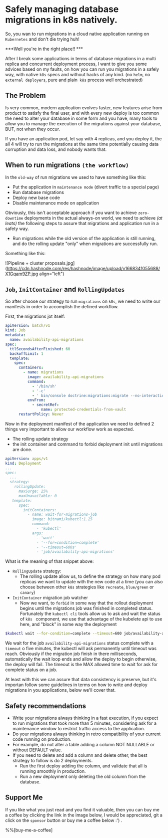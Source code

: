 # Safely managing database migrations in k8s natively.

So, you wan to run migrations in a cloud native application running on `Kubernetes` and don't die trying huh! 

***Well you're in the right place!! ***

After I break some applications in terms of database migrations in a multi replica and concurrent deployment process, I want to give you some advices based on my faults, on how you can run you migrations in a safely way, with native `k8s` specs and without hacks of any kind. (no `helm`, no `external deployers`, pure and plain` k8s` process well orchestrated)

## The Problem
Is very common, modern application evolves faster,  new features arise from product to satisfy the final user, and with every new deploy is too common the need to alter your database in some form and you have, many tools to allow you to manage the execution of the migrations against your database, BUT, not when they occur.

If you have an application pod, let say with 4 replicas, and you deploy it, the all 4 will try to run the migrations at the same time potentially causing data corruption and data loss, and nobody wants that.

## When to run migrations `(the workflow)`

In the `old-way` of run migrations we used to have something like this:

- Put the application in `maintenance mode` (divert traffic to a special page)
- Run database migrations
- Deploy new base code
- Disable maintenance mode on application

Obviously, this isn't acceptable approach if you want to achieve `zero-downtime` deployments in the actual always-on world, we need to achieve *(at leats)* the following steps to assure that migrations and application run in a safety way. 

- Run migrations while the old version of the application is still running, and do the rolling update "only" when migrations are successfully run.

Something like this:

![Pipeline + cluster proposals.jpg](https://cdn.hashnode.com/res/hashnode/image/upload/v1668341055688/X1Gqam9ZP.jpg align="left")

## `Job`, `InitContainer` and `RollingUpdates` 
So after choose our strategy to run `migrations` on `k8s`, we need to write our manifests in order to accomplish the defined workflow.

First, the migrations jot itself:

```yaml
apiVersion: batch/v1
kind: Job
metadata:
  name: availability-api-migrations
spec:
  ttlSecondsAfterFinished: 60
  backoffLimit: 1
  template:
    spec:
      containers:
        - name: migrations
          image: availability-api-migrations
          command:
            - '/bin/sh'
            - '-c'
            - ' bin/console doctrine:migrations:migrate --no-interaction -v'
          envFrom:
            - secretRef:
                name: protected-credentials-from-vault
      restartPolicy: Never
``` 

Now in the deployment manifest of the application we need to defined 2 things very important to allow our workflow work as expected.

- The rolling update strategy
- the init container and command to forbid deployment init until migrations are done.

```yaml
apiVersion: apps/v1
kind: Deployment
...
spec:
  ...
  strategy:
    rollingUpdate:
      maxSurge: 25%
      maxUnavailable: 0
   template:
      spec:
        initContainers:
          - name: wait-for-migrations-job
            image: bitnami/kubectl:1.25
            command:
              - 'kubectl'
            args:
              - 'wait'
              - '--for=condition=complete'
              - '--timeout=600s'
              - 'job/availability-api-migrations'    
``` 

What is the meaning of that snippet above:

- `RollingUpdate` strategy:
  - The rolling update allow us, to define the strategy on how many pod replicas we want to update with the new code at a time (you can also choose between other `k8s` strategies like `recreate`, `blue/green` or `canary`)
- `InitContainer` migration job watcher
  - Now we want, to `forbid` in some way that the rollout deployment begins until the migrations job was finished in completed status. Fortunately the `kubectl cli` tools allow us to ask and wait the status of  `k8s ` component, we use that advantage of the kubelete api to use here, and "block" in some way the deployment


```bash
$kubectl wait --for-condition=complete --timeout=600 job/availability-api-migrations
``` 
We wait for the job `availability-api-migrations` status complete with a `timeout` o five minutes, the kubectl will ask permanently until timeout was reach. Obviously if the migration job finish in there milliseconds, automatically the wait loop ends and allow the deploy to begin otherwise, the deploy will fail. The timeout is the MAX allowed time to wait for ask for complete status on a job.

At least with this we can assure that data consistency is preserve, but it's importan follow some guidelines in terms on how to write and deploy migrations in you applications, below we'll cover that.


## Safety recommendations 

- Write your migrations always thinking in a fast execution, if you expect to run migrations that took more than 5 minutes, considering ask for a maintenance window to restrict traffic access to the application.
-  Do your migrations always thinking in retro compatibility of your current code running on production.
  - For example, do not alter a table adding a column NOT NULLABLE or without DEFAULT value.
- If you need to delete and add a column and delete other, the best strategy to follow is do 2 deployments. 
  - Run the first deploy adding the column, and validate that all is running smoothly in production.
  - Run a new deployment only deleting the old column from the database.



## Support Me
If you like what you just read and you find it valuable, then you can buy me a coffee by clicking the link in the image below, I would be appreciated, git a click on the `sponsor` button or buy me a coffee below :') .

%%[buy-me-a-coffee]